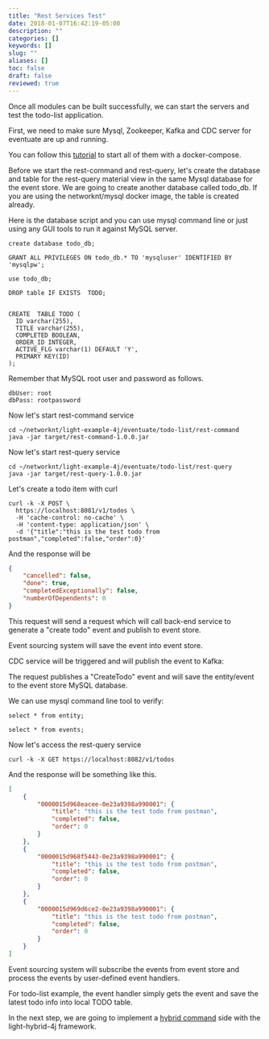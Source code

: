 ```yaml
---
title: "Rest Services Test"
date: 2018-01-07T16:42:19-05:00
description: ""
categories: []
keywords: []
slug: ""
aliases: []
toc: false
draft: false
reviewed: true
---
```


Once all modules can be built successfully, we can start the servers and test the todo-list application.

First, we need to make sure Mysql, Zookeeper, Kafka and CDC server for eventuate are up and running.

You can follow this [tutorial][] to start all of them with a docker-compose.

Before we start the rest-command and rest-query, let's create the database and table for the rest-query material view in the same Mysql database for the event store. We are going to create another database called todo_db. If you are using the networknt/mysql docker image, the table is created already. 

Here is the database script and you can use mysql command line or just using any GUI tools to run it against MySQL server.

```mysql
create database todo_db;

GRANT ALL PRIVILEGES ON todo_db.* TO 'mysqluser' IDENTIFIED BY 'mysqlpw';

use todo_db;

DROP table IF EXISTS  TODO;


CREATE  TABLE TODO (
  ID varchar(255),
  TITLE varchar(255),
  COMPLETED BOOLEAN,
  ORDER_ID INTEGER,
  ACTIVE_FLG varchar(1) DEFAULT 'Y',
  PRIMARY KEY(ID)
);

```

Remember that MySQL root user and password as follows.

```
dbUser: root
dbPass: rootpassword

```

Now let's start rest-command service

```
cd ~/networknt/light-example-4j/eventuate/todo-list/rest-command
java -jar target/rest-command-1.0.0.jar
```

Now let's start rest-query service

```
cd ~/networknt/light-example-4j/eventuate/todo-list/rest-query
java -jar target/rest-query-1.0.0.jar
```


Let's create a todo item with curl

```
curl -k -X POST \
  https://localhost:8081/v1/todos \
  -H 'cache-control: no-cache' \
  -H 'content-type: application/json' \
  -d '{"title":"this is the test todo from postman","completed":false,"order":0}'
```

And the response will be 

```json
{
    "cancelled": false,
    "done": true,
    "completedExceptionally": false,
    "numberOfDependents": 0
}
```

This request will send a request which will call back-end service to generate a "create todo" event and publish to event store.

Event sourcing system will save the event into event store.

CDC service will be triggered and will publish the event to Kafka:

The request publishes a "CreateTodo" event and will save the entity/event to the event store MySQL database.

We can use mysql command line tool to verify:

```
select * from entity;

select * from events;
```


Now let's access the rest-query service

```
curl -k -X GET https://localhost:8082/v1/todos
```

And the response will be something like this.

```json
[
    {
        "0000015d968eacee-0e23a9398a990001": {
            "title": "this is the test todo from postman",
            "completed": false,
            "order": 0
        }
    },
    {
        "0000015d968f5443-0e23a9398a990001": {
            "title": "this is the test todo from postman",
            "completed": false,
            "order": 0
        }
    },
    {
        "0000015d969d6ce2-0e23a9398a990001": {
            "title": "this is the test todo from postman",
            "completed": false,
            "order": 0
        }
    }
]
```

Event sourcing system will subscribe the events from event store and process the events by user-defined event handlers.

For todo-list example, the event handler simply gets the event and save the latest todo info into local TODO table.


In the next step, we are going to implement a [hybrid command][] side with the light-hybrid-4j framework. 

[tutorial]: /tutorial/eventuate/getting-started/
[hybrid command]: /tutorial/eventuate/todo-list/hybrid-command/
